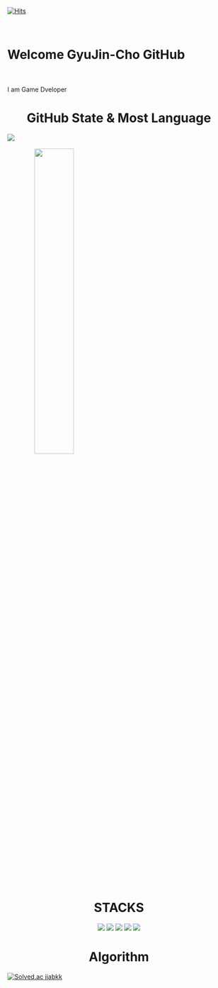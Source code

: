 [![Hits](https://hits.seeyoufarm.com/api/count/incr/badge.svg?url=https%3A%2F%2Fgithub.com%2Fdkssud8150%2F&count_bg=%232AB4E5D6&title_bg=%23555555&icon=&icon_color=%23E7E7E7&title=views&edge_flat=false)](https://hits.seeyoufarm.com)
<br></br>
<br><h1>Welcome GyuJin-Cho GitHub</h1></br>
<br>I am Game Dveloper </br>
<div align=center><h1></h1></div>
<div align=center><h1>GitHub State & Most Language</h1></div>
<a href="s" align=center>
  <img src="https://github-readme-stats.vercel.app/api/top-langs/?username=GyuJin-Cho&exclude_repo=GyuJin-Cho.github.io&layout=compact&theme=tokyonight" />
</a>
<br></br>
<a href="s" align=center>
  <img src="https://github-readme-stats.vercel.app/api?username=GyuJin-Cho&theme=tokyonight&show_icons=true" width="42%" />
</a>
<br></br>
<div align=center><h1>STACKS</h1></div>
<div align=center>
  <img src="https://img.shields.io/badge/C++-00599C?style=for-the-badge&logo=cplusplus&logoColor=white">
  <img src="https://img.shields.io/badge/C-A8B9CC?style=for-the-badge&logo=c&logoColor=white">
  <img src="https://img.shields.io/badge/Unreal Engine-0E1128?style=for-the-badge&logo=unrealengine&logoColor=white">
  <img src="https://img.shields.io/badge/Visual Studio-5C2D91?style=for-the-badge&logo=visualstudio&logoColor=white">
  <img src="https://img.shields.io/badge/Xcode-147EFB?style=for-the-badge&logo=xcode&logoColor=white">
 </div>
 <div align=center><h1>Algorithm</h1></div>
 
  [![Solved.ac jjabkk](http://mazassumnida.wtf/api/v2/generate_badge?boj=jjabkk)](https://solved.ac/jjabkk)
